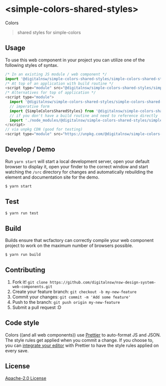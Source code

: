 # &lt;simple-colors-shared-styles&gt;

Colors
> shared styles for simple-colors

## Usage
To use this web component in your project you can utilize one of the following styles of syntax.

```js
/* In an existing JS module / web component */
import '@digitalnsw/simple-colors-shared-styles/simple-colors-shared-styles.js';
/* At top of an application with build routine */
<script type="module" src="@digitalnsw/simple-colors-shared-styles/simple-colors-shared-styles.js"></script>
/* Alternatives for top of application */
<script type="module">
  import '@digitalnsw/simple-colors-shared-styles/simple-colors-shared-styles.js';
  // imperative form
  import {SimpleColorsSharedStyles} from '@digitalnsw/simple-colors-shared-styles';
  // if you don't have a build routine and need to reference directly
  import './node_modules/@digitalnsw/simple-colors-shared-styles/simple-colors-shared-styles.js';
</script>
// via unpkg CDN (good for testing)
<script type="module" src="https://unpkg.com/@digitalnsw/simple-colors-shared-styles/simple-colors-shared-styles.js"></script>
```

## Develop / Demo
Run `yarn start` will start a local development server, open your default browser to display it, open your finder to the correct window and start watching the `/src` directory for changes and automatically rebuilding the element and documentation site for the demo.
```bash
$ yarn start
```

## Test

```bash
$ yarn run test
```

## Build
Builds ensure that wcfactory can correctly compile your web component project to
work on the maximum number of browsers possible.
```bash
$ yarn run build
```

## Contributing

1. Fork it! `git clone https://github.com/digitalnsw/nsw-design-system-web-components.git`
2. Create your feature branch: `git checkout -b my-new-feature`
3. Commit your changes: `git commit -m 'Add some feature'`
4. Push to the branch: `git push origin my-new-feature`
5. Submit a pull request :D

## Code style

Colors ((and all web components)) use [Prettier][prettier] to auto-format JS and JSON.  The style rules get applied when you commit a change.  If you choose to, you can [integrate your editor][prettier-ed] with Prettier to have the style rules applied on every save.

[prettier]: https://github.com/prettier/prettier/
[prettier-ed]: https://github.com/prettier/prettier/#editor-integration
[polyserve]: https://github.com/Polymer/polyserve
[web-component-tester]: https://github.com/Polymer/web-component-tester

## License
[Apache-2.0 License](http://opensource.org/licenses/Apache-2.0)
